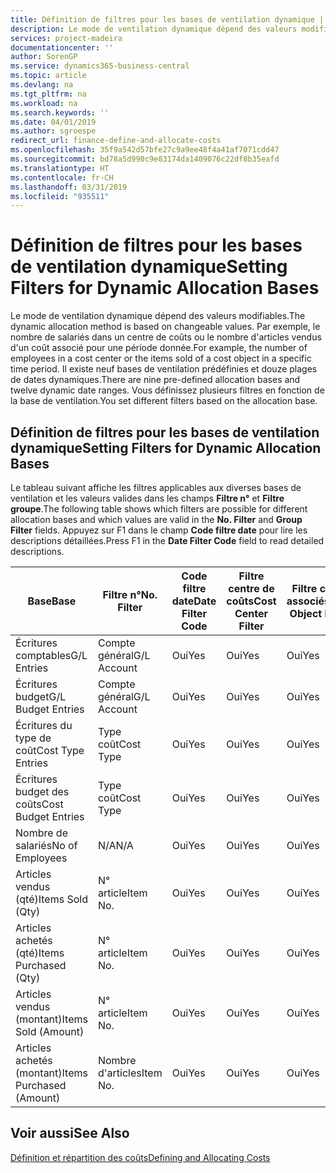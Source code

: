 ```yaml
---
title: Définition de filtres pour les bases de ventilation dynamique | Microsoft Docs
description: Le mode de ventilation dynamique dépend des valeurs modifiables. Par exemple, le nombre de salariés dans un centre de coûts ou le nombre d'articles vendus d'un coût associé pour une période donnée. Il existe neuf bases de ventilation prédéfinies et douze plages de dates dynamiques. Vous définissez plusieurs filtres en fonction de la base de ventilation.
services: project-madeira
documentationcenter: ''
author: SorenGP
ms.service: dynamics365-business-central
ms.topic: article
ms.devlang: na
ms.tgt_pltfrm: na
ms.workload: na
ms.search.keywords: ''
ms.date: 04/01/2019
ms.author: sgroespe
redirect_url: finance-define-and-allocate-costs
ms.openlocfilehash: 35f9a542d57bfe27c9a9ee48f4a41af7071cdd47
ms.sourcegitcommit: bd78a5d990c9e83174da1409076c22df8b35eafd
ms.translationtype: HT
ms.contentlocale: fr-CH
ms.lasthandoff: 03/31/2019
ms.locfileid: "935511"
---
```

# <a name="setting-filters-for-dynamic-allocation-bases"></a><span data-ttu-id="75b08-106">Définition de filtres pour les bases de ventilation dynamique</span><span class="sxs-lookup"><span data-stu-id="75b08-106">Setting Filters for Dynamic Allocation Bases</span></span>
<span data-ttu-id="75b08-107">Le mode de ventilation dynamique dépend des valeurs modifiables.</span><span class="sxs-lookup"><span data-stu-id="75b08-107">The dynamic allocation method is based on changeable values.</span></span> <span data-ttu-id="75b08-108">Par exemple, le nombre de salariés dans un centre de coûts ou le nombre d'articles vendus d'un coût associé pour une période donnée.</span><span class="sxs-lookup"><span data-stu-id="75b08-108">For example, the number of employees in a cost center or the items sold of a cost object in a specific time period.</span></span> <span data-ttu-id="75b08-109">Il existe neuf bases de ventilation prédéfinies et douze plages de dates dynamiques.</span><span class="sxs-lookup"><span data-stu-id="75b08-109">There are nine pre-defined allocation bases and twelve dynamic date ranges.</span></span> <span data-ttu-id="75b08-110">Vous définissez plusieurs filtres en fonction de la base de ventilation.</span><span class="sxs-lookup"><span data-stu-id="75b08-110">You set different filters based on the allocation base.</span></span>  

## <a name="setting-filters-for-dynamic-allocation-bases"></a><span data-ttu-id="75b08-111">Définition de filtres pour les bases de ventilation dynamique</span><span class="sxs-lookup"><span data-stu-id="75b08-111">Setting Filters for Dynamic Allocation Bases</span></span>  
 <span data-ttu-id="75b08-112">Le tableau suivant affiche les filtres applicables aux diverses bases de ventilation et les valeurs valides dans les champs **Filtre n°** et **Filtre groupe**.</span><span class="sxs-lookup"><span data-stu-id="75b08-112">The following table shows which filters are possible for different allocation bases and which values are valid in the **No. Filter** and **Group Filter** fields.</span></span> <span data-ttu-id="75b08-113">Appuyez sur F1 dans le champ **Code filtre date** pour lire les descriptions détaillées.</span><span class="sxs-lookup"><span data-stu-id="75b08-113">Press F1 in the **Date Filter Code** field to read detailed descriptions.</span></span>  

|<span data-ttu-id="75b08-114">**Base**</span><span class="sxs-lookup"><span data-stu-id="75b08-114">**Base**</span></span>|<span data-ttu-id="75b08-115">**Filtre n°**</span><span class="sxs-lookup"><span data-stu-id="75b08-115">**No. Filter**</span></span>|<span data-ttu-id="75b08-116">**Code filtre date**</span><span class="sxs-lookup"><span data-stu-id="75b08-116">**Date Filter Code**</span></span>|<span data-ttu-id="75b08-117">**Filtre centre de coûts**</span><span class="sxs-lookup"><span data-stu-id="75b08-117">**Cost Center Filter**</span></span>|<span data-ttu-id="75b08-118">**Filtre coûts associés**</span><span class="sxs-lookup"><span data-stu-id="75b08-118">**Cost Object Filter**</span></span>|<span data-ttu-id="75b08-119">**Filtre groupe**</span><span class="sxs-lookup"><span data-stu-id="75b08-119">**Group Filter**</span></span>|  
|--------------|----------------------------------------|----------------------------------------------|------------------------------------------------|------------------------------------------------|------------------------------------------|  
|<span data-ttu-id="75b08-120">Écritures comptables</span><span class="sxs-lookup"><span data-stu-id="75b08-120">G/L Entries</span></span>|<span data-ttu-id="75b08-121">Compte général</span><span class="sxs-lookup"><span data-stu-id="75b08-121">G/L Account</span></span>|<span data-ttu-id="75b08-122">Oui</span><span class="sxs-lookup"><span data-stu-id="75b08-122">Yes</span></span>|<span data-ttu-id="75b08-123">Oui</span><span class="sxs-lookup"><span data-stu-id="75b08-123">Yes</span></span>|<span data-ttu-id="75b08-124">Oui</span><span class="sxs-lookup"><span data-stu-id="75b08-124">Yes</span></span>|<span data-ttu-id="75b08-125">N/A</span><span class="sxs-lookup"><span data-stu-id="75b08-125">N/A</span></span>|  
|<span data-ttu-id="75b08-126">Écritures budget</span><span class="sxs-lookup"><span data-stu-id="75b08-126">G/L Budget Entries</span></span>|<span data-ttu-id="75b08-127">Compte général</span><span class="sxs-lookup"><span data-stu-id="75b08-127">G/L Account</span></span>|<span data-ttu-id="75b08-128">Oui</span><span class="sxs-lookup"><span data-stu-id="75b08-128">Yes</span></span>|<span data-ttu-id="75b08-129">Oui</span><span class="sxs-lookup"><span data-stu-id="75b08-129">Yes</span></span>|<span data-ttu-id="75b08-130">Oui</span><span class="sxs-lookup"><span data-stu-id="75b08-130">Yes</span></span>|<span data-ttu-id="75b08-131">Nom budget comptable</span><span class="sxs-lookup"><span data-stu-id="75b08-131">G/L Budget Name</span></span>|  
|<span data-ttu-id="75b08-132">Écritures du type de coût</span><span class="sxs-lookup"><span data-stu-id="75b08-132">Cost Type Entries</span></span>|<span data-ttu-id="75b08-133">Type coût</span><span class="sxs-lookup"><span data-stu-id="75b08-133">Cost Type</span></span>|<span data-ttu-id="75b08-134">Oui</span><span class="sxs-lookup"><span data-stu-id="75b08-134">Yes</span></span>|<span data-ttu-id="75b08-135">Oui</span><span class="sxs-lookup"><span data-stu-id="75b08-135">Yes</span></span>|<span data-ttu-id="75b08-136">Oui</span><span class="sxs-lookup"><span data-stu-id="75b08-136">Yes</span></span>|<span data-ttu-id="75b08-137">N/A</span><span class="sxs-lookup"><span data-stu-id="75b08-137">N/A</span></span>|  
|<span data-ttu-id="75b08-138">Écritures budget des coûts</span><span class="sxs-lookup"><span data-stu-id="75b08-138">Cost Budget Entries</span></span>|<span data-ttu-id="75b08-139">Type coût</span><span class="sxs-lookup"><span data-stu-id="75b08-139">Cost Type</span></span>|<span data-ttu-id="75b08-140">Oui</span><span class="sxs-lookup"><span data-stu-id="75b08-140">Yes</span></span>|<span data-ttu-id="75b08-141">Oui</span><span class="sxs-lookup"><span data-stu-id="75b08-141">Yes</span></span>|<span data-ttu-id="75b08-142">Oui</span><span class="sxs-lookup"><span data-stu-id="75b08-142">Yes</span></span>|<span data-ttu-id="75b08-143">Nom du budget</span><span class="sxs-lookup"><span data-stu-id="75b08-143">Budget Name</span></span>|  
|<span data-ttu-id="75b08-144">Nombre de salariés</span><span class="sxs-lookup"><span data-stu-id="75b08-144">No of Employees</span></span>|<span data-ttu-id="75b08-145">N/A</span><span class="sxs-lookup"><span data-stu-id="75b08-145">N/A</span></span>|<span data-ttu-id="75b08-146">Oui</span><span class="sxs-lookup"><span data-stu-id="75b08-146">Yes</span></span>|<span data-ttu-id="75b08-147">Oui</span><span class="sxs-lookup"><span data-stu-id="75b08-147">Yes</span></span>|<span data-ttu-id="75b08-148">Oui</span><span class="sxs-lookup"><span data-stu-id="75b08-148">Yes</span></span>|<span data-ttu-id="75b08-149">N/A</span><span class="sxs-lookup"><span data-stu-id="75b08-149">N/A</span></span>|  
|<span data-ttu-id="75b08-150">Articles vendus (qté)</span><span class="sxs-lookup"><span data-stu-id="75b08-150">Items Sold (Qty)</span></span>|<span data-ttu-id="75b08-151">N° article</span><span class="sxs-lookup"><span data-stu-id="75b08-151">Item No.</span></span>|<span data-ttu-id="75b08-152">Oui</span><span class="sxs-lookup"><span data-stu-id="75b08-152">Yes</span></span>|<span data-ttu-id="75b08-153">Oui</span><span class="sxs-lookup"><span data-stu-id="75b08-153">Yes</span></span>|<span data-ttu-id="75b08-154">Oui</span><span class="sxs-lookup"><span data-stu-id="75b08-154">Yes</span></span>|<span data-ttu-id="75b08-155">Groupe compta. stock</span><span class="sxs-lookup"><span data-stu-id="75b08-155">Inventory Posting Group</span></span>|  
|<span data-ttu-id="75b08-156">Articles achetés (qté)</span><span class="sxs-lookup"><span data-stu-id="75b08-156">Items Purchased (Qty)</span></span>|<span data-ttu-id="75b08-157">N° article</span><span class="sxs-lookup"><span data-stu-id="75b08-157">Item No.</span></span>|<span data-ttu-id="75b08-158">Oui</span><span class="sxs-lookup"><span data-stu-id="75b08-158">Yes</span></span>|<span data-ttu-id="75b08-159">Oui</span><span class="sxs-lookup"><span data-stu-id="75b08-159">Yes</span></span>|<span data-ttu-id="75b08-160">Oui</span><span class="sxs-lookup"><span data-stu-id="75b08-160">Yes</span></span>|<span data-ttu-id="75b08-161">Groupe compta. stock</span><span class="sxs-lookup"><span data-stu-id="75b08-161">Inventory Posting Group</span></span>|  
|<span data-ttu-id="75b08-162">Articles vendus (montant)</span><span class="sxs-lookup"><span data-stu-id="75b08-162">Items Sold (Amount)</span></span>|<span data-ttu-id="75b08-163">N° article</span><span class="sxs-lookup"><span data-stu-id="75b08-163">Item No.</span></span>|<span data-ttu-id="75b08-164">Oui</span><span class="sxs-lookup"><span data-stu-id="75b08-164">Yes</span></span>|<span data-ttu-id="75b08-165">Oui</span><span class="sxs-lookup"><span data-stu-id="75b08-165">Yes</span></span>|<span data-ttu-id="75b08-166">Oui</span><span class="sxs-lookup"><span data-stu-id="75b08-166">Yes</span></span>|<span data-ttu-id="75b08-167">Groupe compta. stock</span><span class="sxs-lookup"><span data-stu-id="75b08-167">Inventory Posting Group</span></span>|  
|<span data-ttu-id="75b08-168">Articles achetés (montant)</span><span class="sxs-lookup"><span data-stu-id="75b08-168">Items Purchased (Amount)</span></span>|<span data-ttu-id="75b08-169">Nombre d'articles</span><span class="sxs-lookup"><span data-stu-id="75b08-169">Item No.</span></span>|<span data-ttu-id="75b08-170">Oui</span><span class="sxs-lookup"><span data-stu-id="75b08-170">Yes</span></span>|<span data-ttu-id="75b08-171">Oui</span><span class="sxs-lookup"><span data-stu-id="75b08-171">Yes</span></span>|<span data-ttu-id="75b08-172">Oui</span><span class="sxs-lookup"><span data-stu-id="75b08-172">Yes</span></span>|<span data-ttu-id="75b08-173">Groupe compta. stock</span><span class="sxs-lookup"><span data-stu-id="75b08-173">Inventory Posting Group</span></span>|  

## <a name="see-also"></a><span data-ttu-id="75b08-174">Voir aussi</span><span class="sxs-lookup"><span data-stu-id="75b08-174">See Also</span></span>  
[<span data-ttu-id="75b08-175">Définition et répartition des coûts</span><span class="sxs-lookup"><span data-stu-id="75b08-175">Defining and Allocating Costs</span></span>](finance-define-and-allocate-costs.md)
